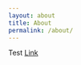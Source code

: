 ```yaml
---
layout: about
title: About
permalink: /about/
---
```


Test [Link](https://en.wikipedia.org/wiki/L%27Ami_du_peuple)
